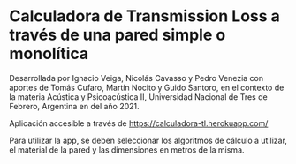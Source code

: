 # Calculadora de Transmission Loss a través de una pared simple o monolítica

Desarrollada por Ignacio Veiga, Nicolás Cavasso y Pedro Venezia con aportes de Tomás Cufaro, Martín Nocito y Guido Santoro, en el contexto de la materia Acústica y Psicoacústica II, Universidad Nacional de Tres de Febrero, Argentina en  del año 2021.

Aplicación accesible a través de https://calculadora-tl.herokuapp.com/

Para utilizar la app, se deben seleccionar los algoritmos de cálculo a utilizar, el material de la pared y las dimensiones en metros de la misma.
